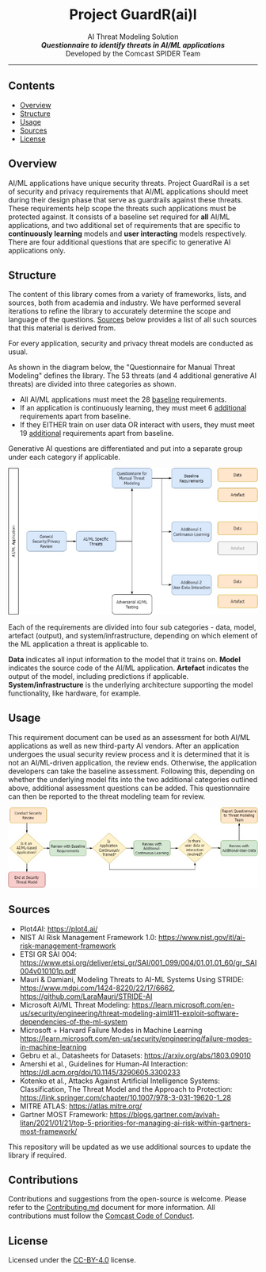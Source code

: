 <h1 align="center"> Project GuardR(ai)l </h1>

<p align="center">AI Threat Modeling Solution<br> 
<i><b>Questionnaire to identify threats in AI/ML applications</b></i><br>
Developed by the Comcast SPIDER Team</p>

---

## Contents

- [Overview](#overview)
- [Structure](#structure)
- [Usage](#usage)
- [Sources](#sources)
- [License](#license)

## Overview

AI/ML applications have unique security threats. Project GuardRail is a set of security and privacy requirements that AI/ML applications should meet during their design phase that serve as guardrails against these threats. These requirements help scope the threats such applications must be protected against. It consists of a baseline set required for **all** AI/ML applications, and two additional set of requirements that are specific to **continuously learning** models and **user interacting** models respectively. There are four additional questions that are specific to generative AI applications only. 

## Structure
The content of this library comes from a variety of frameworks, lists, and sources, both from academia and industry. We have performed several iterations to refine the library to accurately determine the scope and language of the questions. [Sources](#sources) below provides a list of all such sources that this material is derived from. 

For every application, security and privacy threat models are conducted as usual. 

As shown in the diagram below, the "Questionnaire for Manual Threat Modeling" defines the library. The 53 threats (and 4 additional generative AI threats) are divided into three categories as shown. 

- All AI/ML applications must meet the 28 [baseline](baseline.md) requirements.   
- If an application is continuously learning, they must meet 6 [additional](1additional.md) requirements apart from baseline.
- If they EITHER train on user data OR interact with users, they must meet 19 [additional](2additional.md) requirements apart from baseline.

Generative AI questions are differentiated and put into a separate group under each category if applicable.

![Structure-Diagram-GuardRail](assets/Structure-Diagram-GuardRail.jpg)

Each of the requirements are divided into four sub categories - data, model, artefact (output), and system/infrastructure, depending on which element of the ML application a threat is applicable to. 

<b>Data</b> indicates all input information to the model that it trains on. <b>Model</b> indicates the source code of the AI/ML application. <b>Artefact</b> indicates the output of the model, including predictions if applicable. <b>System/infrastructure</b> is the underlying architecture supporting the model functionality, like hardware, for example. 

## Usage
This requirement document can be used as an assessment for both AI/ML applications as well as new third-party AI vendors. After an application undergoes the usual security review process and it is determined that it is not an AI/ML-driven application, the review ends. Otherwise, the application developers can take the baseline assessment. Following this, depending on whether the underlying model fits into the two additional categories outlined above, additional assessment questions can be added. This questionnaire can then be reported to the threat modeling team for review. 

![Process-Diagram-GuardRail](assets/Process-Diagram-GuardRail.jpg)

## Sources
- Plot4AI: https://plot4.ai/ 
- NIST AI Risk Management Framework 1.0: https://www.nist.gov/itl/ai-risk-management-framework 
- ETSI GR SAI 004: https://www.etsi.org/deliver/etsi_gr/SAI/001_099/004/01.01.01_60/gr_SAI004v010101p.pdf
- Mauri & Damiani, Modeling Threats to AI-ML Systems Using STRIDE: https://www.mdpi.com/1424-8220/22/17/6662, https://github.com/LaraMauri/STRIDE-AI 
- Microsoft AI/ML Threat Modeling: https://learn.microsoft.com/en-us/security/engineering/threat-modeling-aiml#11-exploit-software-dependencies-of-the-ml-system
- Microsoft + Harvard Failure Modes in Machine Learning https://learn.microsoft.com/en-us/security/engineering/failure-modes-in-machine-learning 
- Gebru et al., Datasheets for Datasets: https://arxiv.org/abs/1803.09010
- Amershi et al., Guidelines for Human-AI Interaction: https://dl.acm.org/doi/10.1145/3290605.3300233
- Kotenko et al., Attacks Against Artificial Intelligence Systems: Classification, The Threat Model and the Approach to Protection: https://link.springer.com/chapter/10.1007/978-3-031-19620-1_28
- MITRE ATLAS: https://atlas.mitre.org/
- Gartner MOST Framework: https://blogs.gartner.com/avivah-litan/2021/01/21/top-5-priorities-for-managing-ai-risk-within-gartners-most-framework/

This repository will be updated as we use additional sources to update the library if required. 

## Contributions 
Contributions and suggestions from the open-source is welcome. Please refer to the [Contributing.md](CONTRIBUTING.md) document for more information. All contributions must follow the [Comcast Code of Conduct](CODE_OF_CONDUCT.md).

## License

Licensed under the [CC-BY-4.0](https://creativecommons.org/licenses/by/4.0/) license.
